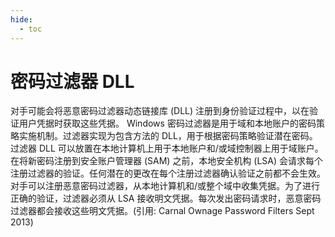 ```yaml
---
hide:
  - toc
---
```


# 密码过滤器 DLL

对手可能会将恶意密码过滤器动态链接库 (DLL) 注册到身份验证过程中，以在验证用户凭据时获取这些凭据。  Windows 密码过滤器是用于域和本地账户的密码策略实施机制。过滤器实现为包含方法的 DLL，用于根据密码策略验证潜在密码。过滤器 DLL 可以放置在本地计算机上用于本地账户和/或域控制器上用于域账户。在将新密码注册到安全账户管理器 (SAM) 之前，本地安全机构 (LSA) 会请求每个注册过滤器的验证。任何潜在的更改在每个注册过滤器确认验证之前都不会生效。  对手可以注册恶意密码过滤器，从本地计算机和/或整个域中收集凭据。为了进行正确的验证，过滤器必须从 LSA 接收明文凭据。每次发出密码请求时，恶意密码过滤器都会接收这些明文凭据。(引用: Carnal Ownage Password Filters Sept 2013)
